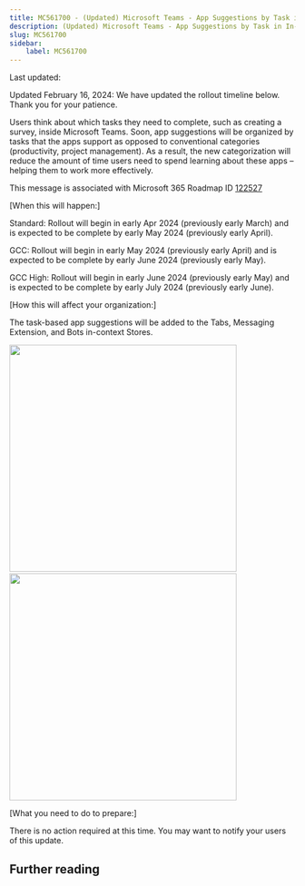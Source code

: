 ```yaml
---
title: MC561700 - (Updated) Microsoft Teams - App Suggestions by Task in In-Context Stores
description: (Updated) Microsoft Teams - App Suggestions by Task in In-Context Stores
slug: MC561700
sidebar:
    label: MC561700
---
```



Last updated: 

<p>Updated February 16, 2024: We have updated the rollout timeline below. Thank you for your patience.</p><p>Users think about which tasks they need to complete, such as creating a survey, inside Microsoft Teams. Soon, app suggestions will be organized by tasks that the apps support as opposed to conventional categories (productivity, project management). As a result, the new categorization will reduce the amount of time users need to spend learning about these apps – helping them to work more effectively.&nbsp;<br></p><p></p><p>This message is associated with Microsoft 365 Roadmap ID <a href="https://www.microsoft.com/microsoft-365/roadmap?filters=&amp;searchterms=122527" target="_blank">122527</a><br></p>

<p>[When this will happen:]</p><p>Standard: Rollout will begin in early Apr 2024 (previously early March) and is expected to be complete by early May 2024 (previously early April).
</p><p>GCC: Rollout will begin in early May 2024 (previously early April) and is expected to be complete by early June 2024 (previously early May).
</p><p>GCC High: Rollout will begin in early June 2024 (previously early May) and is expected to be complete by early July 2024 (previously early June).</p><p> </p><p>[How this will affect your organization:]<br></p>

<p>The task-based app suggestions will be added to the Tabs, Messaging Extension, and Bots in-context Stores. 

</p><p><img src="https://img-prod-cms-rt-microsoft-com.akamaized.net/cms/api/am/imageFileData/RW14R3P?ver=8e35" style="width: 400px;" "alt="current" app="" suggestions="" categories="" view"="">&nbsp; &nbsp;<img src="https://img-prod-cms-rt-microsoft-com.akamaized.net/cms/api/am/imageFileData/RW14BuJ?ver=fbff" style="width: 400px;" "alt="new" app="" suggestions="" categories="" view"=""><br></p><p>[What you need to do to prepare:]<br></p>
<p>There is no action required at this time. You may want to notify your users of this update.</p><p></p>

## Further reading
